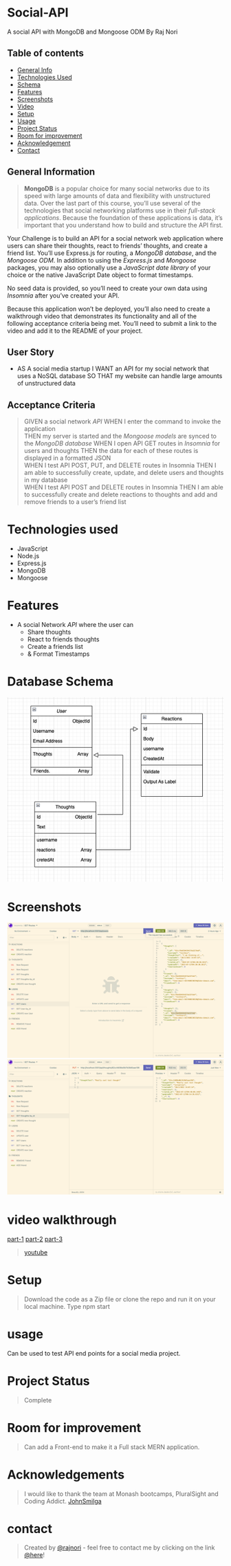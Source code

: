# Social-API
A social API with MongoDB and Mongoose ODM
By Raj Nori

## Table of contents
* [General Info](#general-information)  
* [Technologies Used](#technologies-used)  
* [Schema](#schema)
* [Features](#features)  
* [Screenshots](#screenshots)  
* [Video](#video)  
* [Setup](#setup)  
* [Usage](#usage)  
* [Project Status](#project-status)  
* [Room for improvement](#room-for-improvement)  
* [Acknowledgement](#acknowledgement)  
* [Contact](#contact)  

## General Information   


> **MongoDB** is a popular choice for many social networks due to its speed with large amounts of data and flexibility with unstructured data. Over the last part of this course, you’ll use several of the technologies that social networking platforms use in their *full-stack applications*. Because the foundation of these applications is data, it’s important that you understand how to build and structure the API first.   

Your Challenge is to build an API for a social network web application where users can share their thoughts, react to friends’ thoughts, and create a friend list. You’ll use Express.js for routing, a *MongoDB database*, and the *Mongoose ODM*. In addition to using the *Express.js* and *Mongoose* packages, you may also optionally use a *JavaScript date library* of your choice or the native JavaScript Date object to format timestamps.   

No seed data is provided, so you’ll need to create your own data using *Insomnia* after you’ve created your API.  

Because this application won’t be deployed, you’ll also need to create a walkthrough video that demonstrates its functionality and all of the following acceptance criteria being met. You’ll need to submit a link to the video and add it to the README of your project.  


## User Story
- AS A social media startup I WANT an API for my social network that uses a NoSQL database SO THAT my website can handle large amounts of unstructured data  


## Acceptance Criteria
> GIVEN a social network *API*
WHEN I enter the command to invoke the application   
> THEN my server is started and the *Mongoose models* are synced to the *MongoDB database*
> WHEN I open API GET routes in *Insomnia* for users and thoughts
THEN the data for each of these routes is displayed in a formatted JSON   
> WHEN I test API POST, PUT, and DELETE routes in Insomnia
THEN I am able to successfully create, update, and delete users and thoughts in my database  
> WHEN I test API POST and DELETE routes in Insomnia
THEN I am able to successfully create and delete reactions to thoughts and add and remove friends to a user’s friend list

# Technologies used
- JavaScript 
- Node.js 
- Express.js
- MongoDB 
- Mongoose
 
# Features
- A social Network *API* where the user can 
   - Share thoughts
   - React to friends thoughts
   - Create a friends list
   - & Format Timestamps
# Database Schema

![Schema-design](./media/images/Schema.png)

# Screenshots
![Insomnia](./media/images/UserAPI-screenshot.png)
![Insomnia](./media/images/Thought-update.png)

# video walkthrough

[part-1](./media/video/Part1.mp4)
[part-2](./media/video/Part2.mp4)
[part-3](./media/video/Part3.mp4)

> [youtube](https://youtu.be/mZUmA2XWqYU)
# Setup

> Download the code as a Zip file or clone the repo and run it on your local machine. 
>Type npm start 

# usage
Can be used to test API end points for a social media project.

# Project Status

> Complete

# Room for improvement
> Can add a Front-end to make it a Full stack MERN application.
# Acknowledgements

> I would like to thank the team at Monash bootcamps, PluralSight and Coding Addict. [JohnSmilga](https://www.youtube.com/c/CodingAddict)

# contact
> Created by [@rajnori](https://rajnori.github.io/Portfolio-project/) - feel free to contact me by clicking on the link [@here](https://rajnori.github.io/Portfolio-project/)!